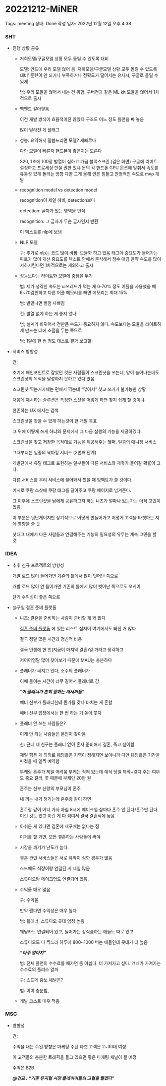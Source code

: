 # 20221212-MiNER

Tags: meeting
상태: Done
작성 일자: 2022년 12월 12일 오후 4:38

### SHT

- 진행 상황 공유
    
    
    - 저희모델/구글모델 상황 모두 돌릴 수 있도록 대비
        
        모델: 안드에 우리 모델 얹어 봄 ‘저희모델/구글모델 상황 모두 돌릴 수 있도록 대비’
        훈련이 안 되거나 부족하거나 정확도가 떨어지는 유사시, 구글로 돌릴 수 있게
        
        범: 우리 모듈을 얹어서 내는 건 위험. 구버전과 같은 ML kit 모듈을 얹어서 1차적으로 출시
        
    
    - 백엔드 갈아엎음
        
        이전 개발 방식이 효율적이진 않았다
        구조도 어느 정도 플랜을 짜 놓음
        
        많이 달라진 게 플래그
        
    - 성능: 요약해서 말씀드리면 모델? 개빠르다
        
        다만 모델이 빠른지 핸드폰이 좋은지는 모른다
        
        S20, 1초에 100장
        발열이 심하고 가끔 블랙스크린 (검은 화면)
        구글에 리미트 설정하고 프로세싱 만질 권한 있냐 문의
        각 핸드폰 GPU 옵션에 맞춰서 속도를 유동성 있게 돌리는 방향
        다만 그게 올해 안은 힘들고 안정적인 속도로 mvp 개발
        
    - recognition model vs detection model
        
        recognition이 제일 헤비, detection보다
        
        detection: 글자가 있는 영역을 인식
        
        recognition: 그 글자가 무슨 글자인지 반환
        
        이 텍스트를 nlp에 보냄
        
    - NLP 모델
        
        구: 추가로 nlp는 코드 많이 바뀜, 모듈화 하고 있음
        태그에 중요도가 들어가는 파트가 많이 개선
        중요도를 텍스트 안에서 분석해서 점수 매김
        만약 속도를 많이 저하시킨다면 1차적으로는 제외하고 출시
        
    - 성능보다는 라이트한 모델에 중점을 두기
        
        범: 제가 생각한 속도는
        ui쓰레드가 먹는 게 6-70% 정도
        어플을 사용했을 때 6~70감안하고 다른 어플 메모리를 빼면
        메모리는 최대 15%
        
        범: 발열나면 별점 나빠짐
        
        건: 발열 없게 하는 게 좋지 않나
        
        범; 설계가 바뀌어서 전만큼 속도가 중요하지 않다. 속도보다는 모듈을 라이트하게 만드는 데에 초점을 두는 쪽으로 
        
        범: 1달에 한 번 정도 테스트 결과 보고할
        
    

- 서비스 방향성
    
    건: 
    
    초기에 페인포인트로 잡았던 것은 사람들이 스크린샷을 쓰는데, 양이 늘어나는데도 스크린샷의 목적을 달성하지 못하고 있다 였음.
    
    스크린샷 찍는거자체는 편해서 찍는데 “많아서” 찾고 쓰기가 불가능한 상황
    
    처음에 제시하는 솔루션은 특정한 스샷을 어떻게 하면 찾지 쉽게 할 것이냐
    
    현존하는 UX 에서는 검색
    
    스크린샷을 찾을 수 있게 하는것이 현 개발 목표
    
    그 뒤에 어떻게 쓰게 하냐의 문제에서 그 다음 실행의 기능을 제공하겠다. 
    
    스크린샷을 찾고 저장한 목적대로 기능을 제공해주는 헬퍼, 일종의 매니징 서비스
    
    그때부터는 일종의 북마킹 서비스 (2번째 단계)
    
    개발단에서 유틸 태그로 표현하는 일부들이 다른 서비스와 제휴가 들어갈 확률이 크다. 
    
    다른 서비스를 우리 서비스에 끌어와서 썼을 때 임팩트가 클 것이다.
    
    예시로 쿠팡 스샷에 쿠팡 태그를 달아주고 쿠팡 페이지로 넘겨준다.
    
    그 이후에 스크린샷을 남에게 공유하고자 하는 니즈가 얼마나 있는가는 아직 고민이 있음.
    
    이 부분은 뒷단계이지만 장기적으로 어떻게 만들어가고 어떻게 고객을 타겟하는 지에 영향을 줄 듯
    
    샷태그 내에서 다른 사람들과 연결해주는 기능의 필요성의 유무는 계속 고민을 할 것
    

### IDEA

- 추후 신규 프로젝트의 방향성
    
    개발 로드 많이 들어가면 기존의 틀에서 많이 벗어난 쪽으로 
    
    개발 로드 많이 안 들어가면 기존의 틀에서 많이 벗어난 쪽으로도 오케이
    
    단기 수익성이 좋은 쪽으로
    
- @구일 결혼 준비 플랫폼
    - 니즈: 결혼을 준비하는 사람이 준비할 게 꽤 많다
        
        [결혼 준비 플랫폼](https://www.notion.so/b788d7e526a94a75bc8f0bbf3343fc9c) 에 있는 리스트 심지어 여기에서도 빠진 거 많다
        
        결국 정말 많은 시간과 정신적 비용
        
        결국 인생에 한 번(지금이 마지막 결혼)일 거라고 생각하고
        
        저어어엉말 많이 찾아보기 때문에 MAU는 충분하다
        
    - 플래너가 쎄지고 있다, 소수의 플래너가
        
        이때 들이는 시간이 너무 길어서 플래너로 감
        
        ”***이 플래너가 흔히 말하는 개새끼들”***
        
        예비 신부가 플래너한테 뭔가를 갖다 바치는 게 흔함
        
        예비 신부 입장에서는 한 번 하는 거 쏟아 붓자
        
    - 플래너 안 쓰는 사람들은?
        
        이게 안 되는 사람들은 본인이 찾아봄
        
        찬: 근데 제 친구는 플래너 없이 혼자 준비해서 결혼, 죽고 싶어함
        
        제일 힘든 게 의외로 웨딩홀은 지역이 정해지면 보이니까
        다만 웨딩홀은 기간을 따졌을 때 일찍 예약함
        
        부케랑 혼주가 제일 어려움
        부케는 적혀 있는데 예식 당일 제작+갖다 주는 여부도 중요
        컬러, 꽃 때문에 부케만 20만 원
        
        혼주는 신부 신랑의 부모님이 혼주
        
        내 꺼는 내가 챙기는데 혼주랑 같이 하면
        
        혼주랑 같이 어디 가서 아침 8시에
        메이크업 샵마다 혼주 안 된다/혼주만 된다 이런 것도 있고
        이런 게 다 섞여서 결국 결혼식에 늦음
        
    - 아쉬운 게 있다면 결혼에 재구매는 없다는 점
        
        이거를 할 거면, 모든 결혼하는 사람들이 써야
        
    - 시장을 깨기가 난도가 높다.
        
        결혼 관련 서비스들은 서로 유착이 심한 경우가 많음
        
        스드메도 식장이랑 연결된 게 제일 많음
        
        스튜디오랑 메이크업도 연결되어 있음.
        
    - 수익율 매우 많음
        
        구: 수익율
        
        만약 깬다면 수익성은 매우 높다
        
        범: 플래너, 스튜디오 콧대 엄청 높음
        
        웨딩카도 연결되어 있고, 들어가는 장식품하는 애들도 따로 있고
        
        스튜디오도 다 찍느라 하루에 800~1000 버는 애들인데 콧대가 더 높음
        
        ***”아주 양아치”***
        
        범: 전체 플랜의 수수료를 때가면 좀 아쉽다. 더 가져가고 싶다.
        걔네가 가져가는 수수료의 플러스 알파
        
        구: 스드메 홍보 채널은?
        
        범: 이미 충분함,
        
    - 개발 코스트 매우 적음
        
        
    

### MSC

- 방향성
    
    건:
    
    수익을 내는 주된 방향은 마케팅 주된 타겟 고객은 2~30대 여성
    
    이 고객들의 충분한 트래픽을 들고 있으면 좋은 마케팅 채널이 될 예정
    
    수익은 B2B
    
    ***@건표 : “기존 뮤지컬 시장 플레이어들의 고혈을 빨겠다”***